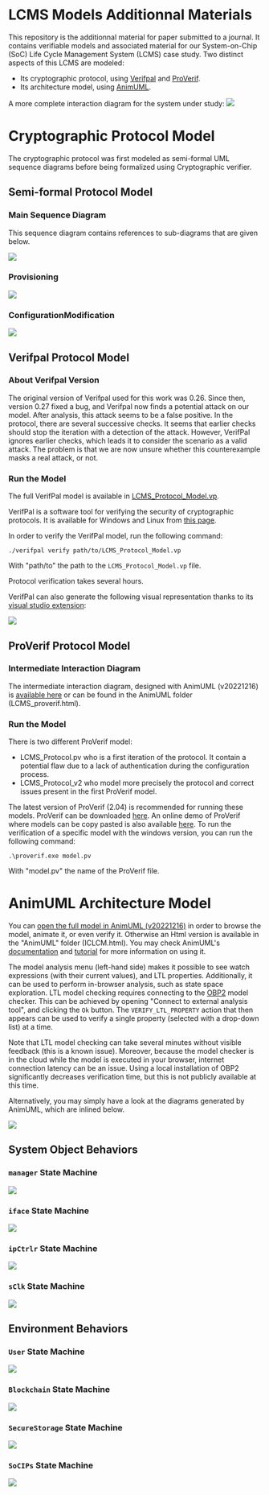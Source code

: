 # LCMS Models Additionnal Materials

This repository is the additionnal material for paper submitted to a journal.
It contains verifiable models and associated material for our System-on-Chip (SoC) Life Cycle Management System (LCMS) case study.
Two distinct aspects of this LCMS are modeled:
* Its cryptographic protocol, using [Verifpal](https://verifpal.com/) and [ProVerif](https://bblanche.gitlabpages.inria.fr/proverif/).
* Its architecture model, using [AnimUML](https://github.com/fjouault/AnimUML).

A more complete interaction diagram for the system under study:
![](/pUml/blackBox_pv.svg)

# Cryptographic Protocol Model

The cryptographic protocol was first modeled as semi-formal UML sequence diagrams before being formalized using Cryptographic verifier.

## Semi-formal Protocol Model

### Main Sequence Diagram

This sequence diagram contains references to sub-diagrams that are given below.

![](figures/Protocol/protocol.svg)

### Provisioning

![](figures/Protocol/provisioning.svg)

### ConfigurationModification

![](figures/Protocol/configuration.svg)


## Verifpal Protocol Model

### About Verifpal Version

The original version of Verifpal used for this work was 0.26. Since then, version 0.27 fixed a bug, and Verifpal now finds a potential attack on our model.
After analysis, this attack seems to be a false positive.
In the protocol, there are several successive checks. It seems that earlier checks should stop the iteration with a detection of the attack. However, VerifPal ignores earlier checks, which leads it to consider the scenario as a valid attack. 
The problem is that we are now unsure whether this counterexample masks a real attack, or not.

### Run the Model
The full VerifPal model is available in [LCMS_Protocol_Model.vp](LCMS_Protocol_Model.vp).

VerifPal is a software tool for verifying the security of cryptographic protocols.
It is available for Windows and Linux from [this page](https://verifpal.com/software/).

In order to verify the VerifPal model, run the following command:

```
./verifpal verify path/to/LCMS_Protocol_Model.vp
```
With "path/to" the path to the `LCMS_Protocol_Model.vp` file.

Protocol verification takes several hours.

VerifPal can also generate the following visual representation thanks to its [visual studio extension](https://marketplace.visualstudio.com/items?itemName=symbolicsoft.verifpal):

![](figures/Protocol/LCMS_protocolDiagram.png)

## ProVerif Protocol Model

### Intermediate Interaction Diagram

The intermediate interaction diagram, designed with AnimUML (v20221216) is [available here](https://animumlv20221216.kher.nl/AnimUML.html#{%22name%22:%22Imported_LCMS_proverif%22,%22objects%22:[{%22name%22:%22blockchain%22,%22class%22:%22Ledger%22,%22stateByName%22:{%22init%22:{%22type%22:%22Pseudostate%22,%22kind%22:%22initial%22},%22idle%22:{%22internalTransitions%22:{%22T1%22:{%22trigger%22:%22newBatch%22,%22effect%22:%22alice.batchInfoResp(true);%22},%22T2%22:{%22trigger%22:%22divideBatch%22,%22effect%22:%22alice.batchInfoResp(true);%22}}}},%22transitionByName%22:{%22init2idle_1%22:{}},%22operationByName%22:{%22newBatch%22:{%22parameters%22:[{%22name%22:%22batchRoot%22,%22type%22:%22Boolean%22}],%22private%22:false},%22getBatchInfo%22:{%22private%22:false},%22divideBatch%22:{%22parameters%22:[{%22name%22:%22newOwnershipProof%22,%22type%22:%22Boolean%22}],%22private%22:false}}},{%22name%22:%22manufacturer%22,%22class%22:%22Manufacturer%22,%22stateByName%22:{%22requestCheck%22:{%22kind%22:%22choice%22},%22init%22:{%22type%22:%22Pseudostate%22,%22kind%22:%22initial%22}},%22transitionByName%22:{%22init2provisioning_1%22:{},%22provisioning2deviceRegistration_1%22:{%22effect%22:%22soc.provisionChip()%22},%22deviceRegistration2waitRequest_1%22:{%22effect%22:%22blockchain.newBatch()%22},%22waitRequest2waitCertificateRequest_1%22:{%22trigger%22:%22requestOwnershipInfo%22,%22effect%22:%22alice.sendUidAndAccProof(true,true,true,true)%22},%22waitCertificateRequest2requestCheck_1%22:{%22trigger%22:%22sendNewBatch(salt,%20newBatchRoot,%20newBatchRootProof)%22},%22requestCheck2waitBcWrite_1%22:{%22guard%22:%22(salt%20&&%20newBatchRoot%20&&%20newBatchRootProof)%20==%20true%22,%22effect%22:%22blockchain.divideBatch()%22},%22waitBcWrite2done_1%22:{%22effect%22:%22alice.sendProof(true);%22},%22requestCheck2abort_1%22:{%22guard%22:%22else%22}},%22operationByName%22:{%22requestOwnershipInfo%22:{%22private%22:false},%22sendNewBatch%22:{%22parameters%22:[{%22name%22:%22salt%22,%22type%22:%22Boolean%22},{%22name%22:%22newBatchRoot%22,%22type%22:%22Boolean%22},{%22name%22:%22newBatchRootProof%22,%22type%22:%22Boolean%22}],%22private%22:false}}},{%22name%22:%22alice%22,%22class%22:%22Client%22,%22stateByName%22:{%22dataVerification%22:{%22kind%22:%22choice%22},%22checkOwner%22:{%22kind%22:%22choice%22},%22ownershipCertificateReception%22:{%22kind%22:%22choice%22},%22init%22:{%22type%22:%22Pseudostate%22,%22kind%22:%22initial%22}},%22transitionByName%22:{%22init2requestInfo_1%22:{},%22requestInfo2waitManInfo_1%22:{%22effect%22:%22manufacturer.requestOwnershipInfo();%22},%22waitManInfo2waitBatchInfoResp_1%22:{%22trigger%22:%22sendUidAndAccProof(arg0,%20arg1,%20arg2,%20arg3)%22,%22effect%22:%22batchRoot%20=%20arg0;%5CnproofUid0%20=%20arg1;%5CnpkSoc%20=%20arg2;%5CnpkMan%20=%20arg3;%22},%22waitBatchInfoResp2checkOwner_1%22:{%22trigger%22:%22batchInfoResp(OwnershipProof)%22},%22checkOwner2abort_1%22:{%22guard%22:%22else%22},%22checkOwner2waitSoCInfo_1%22:{%22guard%22:%22(pkMan%20&&%20OwnershipProof)%20==%20true%22,%22effect%22:%22soc.getScript();%22},%22waitSoCInfo2dataVerification_1%22:{%22trigger%22:%22scriptResp(signedUid)%22},%22dataVerification2abort_1%22:{%22guard%22:%22else%22},%22dataVerification2waitNotification_1%22:{%22guard%22:%22(signedUid%20&&%20batchRoot%20&&%20proofUid0%20&&%20pkSoc%20&&%20pkMan)%20==%20true%22,%22effect%22:%22manufacturer.sendNewBatch(true,true,true);%22},%22waitNotification2waitBcCertif_1%22:{%22trigger%22:%22sendProof(arg0)%22,%22effect%22:%22certificate%20=%20arg0;%22},%22waitBcCertif2ownershipCertificateReception_1%22:{%22trigger%22:%22batchInfoResp(newOwnershipProof)%22},%22ownershipCertificateReception2abort_1%22:{%22guard%22:%22else%22},%22ownershipCertificateReception2updateScriptToSoc_1%22:{%22guard%22:%22(newOwnershipProof%20&&%20certificate)%20==%20true%22,%22effect%22:%22soc.updateScript(true,%20true,%20true);%22},%22updateScriptToSoc2SoCConfigured_1%22:{%22effect%22:%22soc.configureSoc(true);%22}},%22operationByName%22:{%22batchInfoResp%22:{%22parameters%22:[{%22name%22:%22ownershipProof%22,%22type%22:%22Boolean%22}],%22private%22:false},%22scriptResp%22:{%22parameters%22:[{%22name%22:%22signUid%22,%22type%22:%22Boolean%22}],%22private%22:false},%22sendUidAndAccProof%22:{%22parameters%22:[{%22name%22:%22batchRoot%22,%22type%22:%22Boolean%22},{%22name%22:%22proofUid0%22,%22type%22:%22Boolean%22},{%22name%22:%22pkSoc%22,%22type%22:%22Boolean%22},{%22name%22:%22pkMan%22,%22type%22:%22Boolean%22}],%22private%22:false},%22sendProof%22:{%22parameters%22:[{%22name%22:%22certificate%22,%22type%22:%22Boolean%22}],%22private%22:false}}},{%22name%22:%22soc%22,%22class%22:%22IntegratedCircuit%22,%22stateByName%22:{%22ownershipCertificateReception%22:{%22kind%22:%22choice%22},%22configCheck%22:{%22kind%22:%22choice%22},%22init%22:{%22type%22:%22Pseudostate%22,%22kind%22:%22initial%22}},%22transitionByName%22:{%22init2waitingSecret_1%22:{},%22waitingSecret2waitingRequest_1%22:{%22trigger%22:%22provisionChip%22},%22waitingRequest2waitCertificate_1%22:{%22trigger%22:%22getScript%22,%22effect%22:%22alice.scriptResp(true)%22},%22waitCertificate2ownershipCertificateReception_1%22:{%22trigger%22:%22updateScript(newOwnershipProof,%20pkAlice,%20Hsalt)%22},%22ownershipCertificateReception2abort_1%22:{%22guard%22:%22else%22},%22ownershipCertificateReception2waitconfig_1%22:{%22guard%22:%22(newOwnershipProof%20&&%20pkAlice%20&&%20Hsalt)%20==%20true%22},%22waitconfig2configCheck_1%22:{%22trigger%22:%22configureSoc(signedConf)%22},%22configCheck2abort_1%22:{%22guard%22:%22else%22},%22configCheck2configured_1%22:{%22guard%22:%22signedConf%20==%20true%22}},%22operationByName%22:{%22provisionChip%22:{%22parameters%22:[{%22name%22:%22uid0%22,%22type%22:%22Boolean%22},{%22name%22:%22Hroot%22,%22type%22:%22Boolean%22}],%22private%22:false},%22getScript%22:{%22private%22:false},%22updateScript%22:{%22parameters%22:[{%22name%22:%22newOwnershipProof%22,%22type%22:%22Boolean%22},{%22name%22:%22pkAlice%22,%22type%22:%22Boolean%22},{%22name%22:%22Hsalt%22,%22type%22:%22Boolean%22}],%22private%22:false},%22configureSoc%22:{%22parameters%22:[{%22name%22:%22signedConf%22,%22type%22:%22Boolean%22}],%22private%22:false}}}],%22connectorByName%22:{%22C1%22:{%22ends%22:[%22manufacturer%22,%22alice%22],%22possibleMessages%22:{%22forward%22:[%22sendUidAndAccProof%22,%22sendProof%22],%22reverse%22:[%22requestOwnershipInfo%22,%22sendNewBatch%22]}},%22C2%22:{%22ends%22:[%22alice%22,%22soc%22],%22possibleMessages%22:{%22forward%22:[%22getScript%22,%22updateScript%22,%22configureSoc%22],%22reverse%22:[%22scriptResp%22]}},%22C3%22:{%22ends%22:[%22manufacturer%22,%22soc%22],%22possibleMessages%22:{%22forward%22:[%22provisionChip%22]}},%22C4%22:{%22ends%22:[%22alice%22,%22blockchain%22],%22possibleMessages%22:{%22reverse%22:[%22batchInfoResp%22]}},%22C5%22:{%22ends%22:[%22manufacturer%22,%22blockchain%22],%22possibleMessages%22:{%22forward%22:[%22newBatch%22,%22divideBatch%22]}}},%22interactions%22:{%22ConfigureBreakpoint%22:{%22title%22:null,%22lifelines%22:[%22alice%22,%22soc%22],%22events%22:[{%22arguments%22:[%22%2A%22],%22from%22:%22alice%22,%22to%22:%22soc%22,%22call%22:%22configureSoc%22,%22type%22:%22call%22},{%22type%22:%22accept%22,%22accept%22:0}]}},%22watchExpressions%22:{},%22LTLProperties%22:{},%22settings%22:{%22display%22:{%22hideLinks%22:false,%22hideClasses%22:false,%22hideOperations%22:false,%22hideMethods%22:false,%22showPorts%22:false,%22showEndNames%22:false,%22hideStateMachines%22:false,%22hideOuterSMBoxes%22:false,%22showExplicitSM%22:false,%22hideStates%22:false,%22showPseudostateInvariants%22:false,%22hideSets%22:false,%22showTransitions%22:false},%22semantics%22:{%22fireInitialTransitions%22:true,%22autoFireAfterChoice%22:true,%22autoReceiveDisabled%22:false,%22considerGuardsTrue%22:false,%22checkEvents%22:true,%22keepOneMessagePerTrigger%22:true,%22enableEventPools%22:true,%22matchFirst%22:true,%22symbolicValues%22:false,%22reactiveSystem%22:true},%22interface%22:{%22hideEmptyHistory%22:false,%22disableInteractionSelection%22:false,%22disableModelSelection%22:false,%22disableObjectSelection%22:false,%22disableDoc%22:false,%22disableSettings%22:false,%22disableHistorySettings%22:false,%22disableReset%22:false,%22disableSwitchDiagram%22:false,%22onlyInteraction%22:false,%22hideInteraction%22:false,%22disableExports%22:false,%22hideHistory%22:false,%22disableEdit%22:false,%22historyType%22:%22TCSVG%20sequence%22},%22tools%22:{}}}) or can be found in the AnimUML folder (LCMS_proverif.html).

### Run the Model

There is two different ProVerif model:
* LCMS_Protocol.pv who is a first iteration of the protocol. It contain a potential flaw due to a lack of authentication during the configuration process.
* LCMS_Protocol_v2 who model more precisely the protocol and correct issues present in the first ProVerif model.

The latest version of ProVerif (2.04) is recommended for running these models.
ProVerif can be downloaded [here](https://bblanche.gitlabpages.inria.fr/proverif/). An online demo of ProVerif where models can be copy pasted is also available [here](http://proverif20.paris.inria.fr/index.php).
 To run the verification of a specific model with the windows version, you can run the following command: 
```
.\proverif.exe model.pv
```

With "model.pv" the name of the ProVerif file.

# AnimUML Architecture Model

You can [open the full model in AnimUML (v20221216)](https://animumlv20221216.kher.nl/AnimUML.html#{%22name%22:%22Imported_ICLCM%22,%22objects%22:[{%22name%22:%22Blockchain%22,%22isActor%22:true,%22stateByName%22:{%22smartContract%22:{%22internalTransitions%22:{%22T1%22:{%22trigger%22:%22getBatchInfo()%22,%22effect%22:%22User.batchInfoResp();%22},%22T2%22:{%22trigger%22:%22divideBatch()%22,%22effect%22:%22User.divideResp();%22}}},%22init%22:{%22type%22:%22Pseudostate%22,%22kind%22:%22initial%22}},%22transitionByName%22:{%22init2smartContract_1%22:{%22source%22:%22init%22,%22target%22:%22smartContract%22}},%22operationByName%22:{%22getBatchInfo%22:{},%22divideBatch%22:{}}},{%22name%22:%22User%22,%22isActor%22:true,%22stateByName%22:{%22Actions%22:{%22internalTransitions%22:{%22T1%22:{%22guard%22:%22EP_IS_EMPTY(User)%20&&%20EP_IS_EMPTY(SecureStorage)%20&&%20EP_IS_EMPTY(SoCIPs)%22,%22effect%22:%22iface.setLcmOn();%22},%22T2%22:{%22guard%22:%22EP_IS_EMPTY(User)%20&&%20EP_IS_EMPTY(SecureStorage)%20&&%20EP_IS_EMPTY(SoCIPs)%22,%22effect%22:%22iface.setLcmOff();%22},%22T3%22:{%22guard%22:%22EP_IS_EMPTY(User)%20&&%20EP_IS_EMPTY(SecureStorage)%20&&%20EP_IS_EMPTY(SoCIPs)%22,%22effect%22:%22iface.powerOn();%22},%22T4%22:{%22guard%22:%22EP_IS_EMPTY(User)%20&&%20EP_IS_EMPTY(SecureStorage)%20&&%20EP_IS_EMPTY(SoCIPs)%22,%22effect%22:%22iface.powerOff();%22},%22T5%22:{%22guard%22:%22EP_IS_EMPTY(User)%20&&%20EP_IS_EMPTY(SecureStorage)%20&&%20EP_IS_EMPTY(SoCIPs)%22,%22effect%22:%22iface.updateScript(true);%22},%22T6%22:{%22guard%22:%22EP_IS_EMPTY(User)%20&&%20EP_IS_EMPTY(SecureStorage)%20&&%20EP_IS_EMPTY(SoCIPs)%22,%22effect%22:%22iface.updateScript(false);%22},%22T7%22:{%22guard%22:%22EP_IS_EMPTY(User)%20&&%20EP_IS_EMPTY(SecureStorage)%20&&%20EP_IS_EMPTY(SoCIPs)%22,%22effect%22:%22iface.getScript();%22},%22T8%22:{%22trigger%22:%22scriptResp()%22},%22T9%22:{%22guard%22:%22EP_IS_EMPTY(Blockchain)%20&&%20EP_IS_EMPTY(User)%20&&%20EP_IS_EMPTY(SecureStorage)%20&&%20EP_IS_EMPTY(SoCIPs)%22,%22effect%22:%22Blockchain.getBatchInfo();%22},%22T10%22:{%22guard%22:%22EP_IS_EMPTY(Blockchain)%20&&%20EP_IS_EMPTY(User)%20&&%20EP_IS_EMPTY(SecureStorage)%20&&%20EP_IS_EMPTY(SoCIPs)%22,%22effect%22:%22Blockchain.divideBatch();%22},%22T11%22:{%22trigger%22:%22batchInfoResp()%22},%22T12%22:{%22trigger%22:%22divideResp()%22}}},%22init%22:{%22type%22:%22Pseudostate%22,%22kind%22:%22initial%22}},%22transitionByName%22:{%22init2Actions_1%22:{%22source%22:%22init%22,%22target%22:%22Actions%22}},%22operationByName%22:{%22scriptResp%22:{},%22divideResp%22:{},%22batchInfoResp%22:{}}},{%22name%22:%22iface%22,%22class%22:%22ChipInterface%22,%22stateByName%22:{%22icInterface%22:{%22stateByName%22:{%22choiceUpdate%22:{%22kind%22:%22choice%22},%22pOnLcmOn%22:{%22internalTransitions%22:{%22T1%22:{%22trigger%22:%22setLcmOn()%22},%22T2%22:{%22trigger%22:%22setLcmOff()%22},%22T3%22:{%22trigger%22:%22powerOn()%22}}},%22pOnLcmOff%22:{%22internalTransitions%22:{%22T1%22:{%22trigger%22:%22updateScript(_)%22},%22T2%22:{%22trigger%22:%22getScript()%22},%22T3%22:{%22trigger%22:%22setLcmOn()%22},%22T4%22:{%22trigger%22:%22setLcmOff()%22},%22T5%22:{%22trigger%22:%22powerOn()%22}}},%22pOffLcmOff%22:{%22internalTransitions%22:{%22T1%22:{%22trigger%22:%22updateScript(_)%22},%22T2%22:{%22trigger%22:%22getScript()%22},%22T3%22:{%22trigger%22:%22powerOff()%22},%22T4%22:{%22trigger%22:%22setLcmOff()%22}}},%22pOffLcmOn%22:{%22internalTransitions%22:{%22T1%22:{%22trigger%22:%22updateScript(_)%22},%22T2%22:{%22trigger%22:%22getScript()%22},%22T3%22:{%22trigger%22:%22powerOff()%22},%22T4%22:{%22trigger%22:%22setLcmOn()%22}}},%22init%22:{%22type%22:%22Pseudostate%22,%22kind%22:%22initial%22}},%22transitionByName%22:{%22init2pOffLcmOff_1%22:{%22source%22:%22init%22,%22target%22:%22pOffLcmOff%22},%22pOffLcmOff2pOnLcmOff_1%22:{%22source%22:%22pOffLcmOff%22,%22target%22:%22pOnLcmOff%22,%22trigger%22:%22powerOn()%22,%22effect%22:%22manager.powerOn(false);%22},%22pOnLcmOff2pOffLcmOff_1%22:{%22source%22:%22pOnLcmOff%22,%22target%22:%22pOffLcmOff%22,%22trigger%22:%22powerOff()%22,%22effect%22:%22manager.powerOff();%22},%22pOffLcmOff2pOffLcmOn_1%22:{%22source%22:%22pOffLcmOff%22,%22target%22:%22pOffLcmOn%22,%22trigger%22:%22setLcmOn()%22},%22pOffLcmOn2pOffLcmOff_1%22:{%22source%22:%22pOffLcmOn%22,%22target%22:%22pOffLcmOff%22,%22trigger%22:%22setLcmOff()%22},%22pOffLcmOn2pOnLcmOn_1%22:{%22source%22:%22pOffLcmOn%22,%22target%22:%22pOnLcmOn%22,%22trigger%22:%22powerOn()%22,%22effect%22:%22manager.powerOn(true);%22},%22pOnLcmOn2pOffLcmOn_1%22:{%22source%22:%22pOnLcmOn%22,%22target%22:%22pOffLcmOn%22,%22trigger%22:%22powerOff()%22,%22effect%22:%22manager.powerOff();%22},%22pOnLcmOn2waitingScriptResp_1%22:{%22source%22:%22pOnLcmOn%22,%22target%22:%22waitingScriptResp%22,%22trigger%22:%22getScript()%22,%22effect%22:%22manager.getScript();%22},%22waitingScriptResp2pOnLcmOn_1%22:{%22source%22:%22waitingScriptResp%22,%22target%22:%22pOnLcmOn%22,%22trigger%22:%22scriptResp()%22,%22effect%22:%22User.scriptResp();%22},%22pOnLcmOn2choiceUpdate_1%22:{%22source%22:%22pOnLcmOn%22,%22target%22:%22choiceUpdate%22,%22trigger%22:%22updateScript(success)%22},%22choiceUpdate2waitingScriptUpdate_1%22:{%22source%22:%22choiceUpdate%22,%22target%22:%22waitingScriptUpdate%22,%22guard%22:%22success%20==%20true%22,%22effect%22:%22manager.updateScript(true);%22},%22choiceUpdate2waitingScriptUpdate_2%22:{%22source%22:%22choiceUpdate%22,%22target%22:%22waitingScriptUpdate%22,%22guard%22:%22else%22,%22effect%22:%22manager.updateScript(false);%22},%22waitingScriptUpdate2pOnLcmOn_1%22:{%22source%22:%22waitingScriptUpdate%22,%22target%22:%22pOnLcmOn%22,%22trigger%22:%22scriptResp()%22,%22effect%22:%22User.scriptResp();%22}}},%22init%22:{%22type%22:%22Pseudostate%22,%22kind%22:%22initial%22}},%22transitionByName%22:{%22init2icInterface_1%22:{%22source%22:%22init%22,%22target%22:%22icInterface%22}},%22operationByName%22:{%22powerOn%22:{},%22powerOff%22:{},%22setLcmOn%22:{},%22setLcmOff%22:{},%22getScript%22:{},%22scriptResp%22:{},%22updateScript%22:{%22parameters%22:[{%22name%22:%22isValid%22,%22type%22:%22Boolean%22}]}}},{%22name%22:%22manager%22,%22class%22:%22ChipLifeCycleManager%22,%22stateByName%22:{%22bootChoice%22:{%22kind%22:%22choice%22},%22normalMode%22:{%22stateByName%22:{%22init%22:{%22type%22:%22Pseudostate%22,%22kind%22:%22initial%22}},%22transitionByName%22:{%22init2nmWaiting_1%22:{%22source%22:%22init%22,%22target%22:%22nmWaiting%22,%22effect%22:%22ipCtrlr.powerOn();%22},%22nmWaiting2nmWorking_1%22:{%22source%22:%22nmWaiting%22,%22target%22:%22nmWorking%22,%22trigger%22:%22ipConfigured()%22},%22nmWorking2waitingScript_1%22:{%22source%22:%22nmWorking%22,%22target%22:%22waitingScript%22,%22trigger%22:%22wakeUp()%22,%22effect%22:%22SecureStorage.getScript();%22},%22waitingScript2updatingConfig_1%22:{%22source%22:%22waitingScript%22,%22target%22:%22updatingConfig%22,%22trigger%22:%22scriptResp()%22,%22effect%22:%22SecureStorage.setConfig();%22},%22updatingConfig2waitingConfigration_1%22:{%22source%22:%22updatingConfig%22,%22target%22:%22waitingConfigration%22,%22trigger%22:%22writeAck()%22,%22effect%22:%22ipCtrlr.updateConfig();%22},%22waitingConfigration2nmWorking_1%22:{%22source%22:%22waitingConfigration%22,%22target%22:%22nmWorking%22,%22trigger%22:%22ipConfigured()%22,%22effect%22:%22sClk.stopAlarm();%5CnIT%20=%20false;%22}}},%22clcmMode%22:{%22stateByName%22:{%22choice1%22:{%22kind%22:%22choice%22},%22executingScript%22:{%22internalTransitions%22:{%22T1%22:{%22guard%22:%22IT%20!=%20true%22,%22effect%22:%22sClk.setAlarm();%5CnIT%20=%20true;%22}}},%22init%22:{%22type%22:%22Pseudostate%22,%22kind%22:%22initial%22}},%22transitionByName%22:{%22init2clcmWaiting_1%22:{%22source%22:%22init%22,%22target%22:%22clcmWaiting%22,%22effect%22:%22valid%20=%20false;%22},%22clcmWaiting2clcmWaitingScript2_1%22:{%22source%22:%22clcmWaiting%22,%22target%22:%22clcmWaitingScript2%22,%22trigger%22:%22getScript()%22,%22effect%22:%22SecureStorage.getScript();%22},%22clcmWaitingScript22clcmWaiting_1%22:{%22source%22:%22clcmWaitingScript2%22,%22target%22:%22clcmWaiting%22,%22trigger%22:%22scriptResp()%22,%22effect%22:%22iface.scriptResp();%22},%22clcmWaiting2clcmWaitingScript_1%22:{%22source%22:%22clcmWaiting%22,%22target%22:%22clcmWaitingScript%22,%22trigger%22:%22updateScript(_valid)%22,%22effect%22:%22SecureStorage.getScript();%5Cnvalid=_valid;%22},%22clcmWaitingScript2choice1_1%22:{%22source%22:%22clcmWaitingScript%22,%22target%22:%22choice1%22,%22trigger%22:%22scriptResp()%22},%22choice12clcmWaiting_1%22:{%22source%22:%22choice1%22,%22target%22:%22clcmWaiting%22,%22guard%22:%22else%22,%22effect%22:%22scriptResp();%22},%22choice12executingScript_1%22:{%22source%22:%22choice1%22,%22target%22:%22executingScript%22,%22guard%22:%22valid%20==%20true%22,%22effect%22:%22SecureStorage.setScript(true);%5Cnvalid=false;%22},%22executingScript2waitingConfigWrite_1%22:{%22source%22:%22executingScript%22,%22target%22:%22waitingConfigWrite%22,%22trigger%22:%22writeAck()%22,%22effect%22:%22iface.scriptResp();%5CnSecureStorage.setConfig();%22},%22waitingConfigWrite2clcmWaiting_1%22:{%22source%22:%22waitingConfigWrite%22,%22target%22:%22clcmWaiting%22,%22trigger%22:%22writeAck()%22}}},%22init%22:{%22type%22:%22Pseudostate%22,%22kind%22:%22initial%22}},%22transitionByName%22:{%22init2lcmsWaitingPowerOn_1%22:{%22source%22:%22init%22,%22target%22:%22lcmsWaitingPowerOn%22},%22lcmsWaitingPowerOn2bootChoice_1%22:{%22source%22:%22lcmsWaitingPowerOn%22,%22target%22:%22bootChoice%22,%22trigger%22:%22powerOn(lcmPin)%22},%22bootChoice2clcmMode_1%22:{%22source%22:%22bootChoice%22,%22target%22:%22clcmMode%22,%22guard%22:%22lcmPin%20==%20true%22},%22bootChoice2normalMode_1%22:{%22source%22:%22bootChoice%22,%22target%22:%22normalMode%22,%22guard%22:%22else%22},%22normalMode2lcmsWaitingPowerOn_1%22:{%22source%22:%22normalMode%22,%22target%22:%22lcmsWaitingPowerOn%22,%22trigger%22:%22powerOff()%22,%22effect%22:%22ipCtrlr.powerOff();%22},%22clcmMode2lcmsWaitingPowerOn_1%22:{%22source%22:%22clcmMode%22,%22target%22:%22lcmsWaitingPowerOn%22,%22trigger%22:%22powerOff()%22}},%22operationByName%22:{%22powerOn%22:{%22parameters%22:[{%22name%22:%22lcmPin%22,%22type%22:%22Boolean%22}]},%22powerOff%22:{},%22updateScript%22:{%22parameters%22:[{%22name%22:%22isValid%22,%22type%22:%22Boolean%22}]},%22wakeUp%22:{},%22ipConfigured%22:{},%22getScript%22:{},%22scriptResp%22:{},%22writeAck%22:{}}},{%22name%22:%22ipCtrlr%22,%22class%22:%22IPActivationController%22,%22stateByName%22:{%22powerOn%22:{%22stateByName%22:{%22init%22:{%22type%22:%22Pseudostate%22,%22kind%22:%22initial%22}},%22transitionByName%22:{%22init2settingConfig_1%22:{%22source%22:%22init%22,%22target%22:%22settingConfig%22,%22effect%22:%22SecureStorage.getConfig();%22},%22settingConfig2waitingUpdate_1%22:{%22source%22:%22settingConfig%22,%22target%22:%22waitingUpdate%22,%22trigger%22:%22configResp()%22,%22effect%22:%22SoCIPs.setIPs();%5Cnmanager.ipConfigured();%22},%22waitingUpdate2settingConfig_1%22:{%22source%22:%22waitingUpdate%22,%22target%22:%22settingConfig%22,%22trigger%22:%22updateConfig()%22,%22effect%22:%22SecureStorage.getConfig();%22}}},%22init%22:{%22type%22:%22Pseudostate%22,%22kind%22:%22initial%22}},%22transitionByName%22:{%22init2powerOff_1%22:{%22source%22:%22init%22,%22target%22:%22powerOff%22},%22powerOff2powerOn_1%22:{%22source%22:%22powerOff%22,%22target%22:%22powerOn%22,%22trigger%22:%22powerOn()%22},%22powerOn2powerOff_1%22:{%22source%22:%22powerOn%22,%22target%22:%22powerOff%22,%22trigger%22:%22powerOff()%22}},%22operationByName%22:{%22powerOn%22:{},%22powerOff%22:{},%22updateConfig%22:{},%22configResp%22:{},%22IPsAreSet%22:{}}},{%22name%22:%22SecureStorage%22,%22isActor%22:true,%22stateByName%22:{%22memAccess%22:{%22internalTransitions%22:{%22T1%22:{%22trigger%22:%22getScript()%22,%22effect%22:%22manager.scriptResp();%22},%22T2%22:{%22trigger%22:%22getConfig()%22,%22effect%22:%22ipCtrlr.configResp();%22},%22T3%22:{%22trigger%22:%22setScript(none)%22,%22effect%22:%22manager.writeAck();%22},%22T4%22:{%22trigger%22:%22setConfig()%22,%22effect%22:%22manager.writeAck();%22}}},%22init%22:{%22type%22:%22Pseudostate%22,%22kind%22:%22initial%22}},%22transitionByName%22:{%22init2memAccess_1%22:{%22source%22:%22init%22,%22target%22:%22memAccess%22}},%22operationByName%22:{%22getScript%22:{},%22scriptResp%22:{},%22setScript%22:{%22parameters%22:[{%22name%22:%22isValid%22,%22type%22:%22Boolean%22}]},%22getConfig%22:{},%22setConfig%22:{}}},{%22name%22:%22sClk%22,%22class%22:%22SecureTimingSystem%22,%22stateByName%22:{%22init%22:{%22type%22:%22Pseudostate%22,%22kind%22:%22initial%22}},%22transitionByName%22:{%22init2stsWaiting_1%22:{%22source%22:%22init%22,%22target%22:%22stsWaiting%22},%22stsWaiting2stsCounting_1%22:{%22source%22:%22stsWaiting%22,%22target%22:%22stsCounting%22,%22trigger%22:%22setAlarm()%22},%22stsCounting2stsWakeUp_1%22:{%22source%22:%22stsCounting%22,%22target%22:%22stsWakeUp%22,%22trigger%22:%22after(10day)%22,%22effect%22:%22manager.wakeUp();%22},%22stsWakeUp2stsWaiting_1%22:{%22source%22:%22stsWakeUp%22,%22target%22:%22stsWaiting%22,%22trigger%22:%22stopAlarm()%22}},%22operationByName%22:{%22setAlarm%22:{},%22stopAlarm%22:{}}},{%22name%22:%22SoCIPs%22,%22isActor%22:true,%22stateByName%22:{%22waitingConfig%22:{%22internalTransitions%22:{%22T1%22:{%22trigger%22:%22setIPs()%22}}},%22init%22:{%22type%22:%22Pseudostate%22,%22kind%22:%22initial%22}},%22transitionByName%22:{%22init2waitingConfig_1%22:{%22source%22:%22init%22,%22target%22:%22waitingConfig%22}},%22operationByName%22:{%22setIPs%22:{}}}],%22connectorByName%22:{%22users2ledger%22:{%22ends%22:[%22User%22,%22Blockchain%22],%22endNames%22:[%22user%22,%22ledger%22],%22possibleMessages%22:{%22forward%22:[%22getBatchInfo%22,%22divideBatch%22],%22reverse%22:[%22batchInfoResp%22,%22divideResp%22]}},%22users2ci%22:{%22ends%22:[%22User%22,%22iface%22],%22endNames%22:[%22user%22,%22ci%22],%22possibleMessages%22:{%22forward%22:[%22updateScript%22,%22getScript%22,%22powerOn%22,%22powerOff%22,%22setLcmOn%22,%22setLcmOff%22],%22reverse%22:[%22scriptResp%22]}},%22ci2clcm%22:{%22ends%22:[%22iface%22,%22manager%22],%22endNames%22:[%22ci%22,%22clcm%22],%22possibleMessages%22:{%22forward%22:[%22updateScript%22,%22getScript%22,%22powerOn%22,%22powerOff%22],%22reverse%22:[%22scriptResp%22]}},%22clcm2sstr%22:{%22ends%22:[%22manager%22,%22SecureStorage%22],%22endNames%22:[%22sstr%22,%22clcm%22],%22possibleMessages%22:{%22forward%22:[%22getScript%22,%22setScript%22,%22setConfig%22],%22reverse%22:[%22scriptResp%22,%22writeAck%22]}},%22sts2clcm%22:{%22ends%22:[%22sClk%22,%22manager%22],%22endNames%22:[%22sts%22,%22clcm%22],%22possibleMessages%22:{%22forward%22:[%22wakeUp%22],%22reverse%22:[%22setAlarm%22,%22stopAlarm%22]}},%22ipac2sstr%22:{%22ends%22:[%22ipCtrlr%22,%22SecureStorage%22],%22endNames%22:[%22ipac%22,%22sstr%22],%22possibleMessages%22:{%22forward%22:[%22getConfig%22],%22reverse%22:[%22configResp%22]}},%22clcm2ipac%22:{%22ends%22:[%22manager%22,%22ipCtrlr%22],%22endNames%22:[%22clcm%22,%22ipac%22],%22possibleMessages%22:{%22forward%22:[%22updateConfig%22,%22powerOn%22,%22powerOff%22],%22reverse%22:[%22ipConfigured%22]}},%22ipac2socip%22:{%22ends%22:[%22ipCtrlr%22,%22SoCIPs%22],%22endNames%22:[%22ipac%22,%22socip%22],%22possibleMessages%22:{%22forward%22:[%22setIPs%22]}}},%22watchExpressions%22:{%22ifaceHasPowerOff%22:%22EP_CONTAINS(iface,%20powerOff)%22,%22clcmOff%22:%22IS_IN_STATE(manager,manager.lcmsWaitingPowerOn)%22,%22ipacOff%22:%22IS_IN_STATE(ipCtrlr,ipCtrlr.powerOff)%22,%22chipIsShutdown%22:%22IS_IN_STATE(manager,manager.lcmsWaitingPowerOn)%20&&%20IS_IN_STATE(ipCtrlr,ipCtrlr.powerOff)%22,%22ifaceHasScriptMessage%22:%22EP_CONTAINS(iface,%20updateScript)%20||%20EP_CONTAINS(iface,%20getScript)%22,%22userHasScriptResp%22:%22EP_CONTAINS(User,%20scriptResp)%22,%22ifaceIsInStatePOnLcmOn%22:%22IS_IN_STATE(iface,%20iface.icInterface.pOnLcmOn)%22,%22sstrHasSetScript%22:%22EP_CONTAINS(SecureStorage,%20setScript)%22,%22sstrHasSetConfig%22:%22EP_CONTAINS(SecureStorage,%20setConfig)%22,%22memoryWrite%22:%22EP_CONTAINS(SecureStorage,%20setScript)%20||%20EP_CONTAINS(SecureStorage,%20setConfig)%22,%22managerHasValidUpdate%22:%22IS_IN_STATE(manager,manager.clcmMode.executingScript)%22,%22IPsHasSetIP%22:%22EP_CONTAINS(SoCIPs,%20setIPs)%22},%22LTLProperties%22:{%22sanityCheck1%22:%22[](ifaceHasPowerOff%20-%3E%20%3C%3EchipIsShutdown)%22,%22liveness1_P4%22:%22[]([]ifaceIsInStatePOnLcmOn%20-%3E%20[](ifaceHasScriptMessage%20-%3E%20%3C%3E(userHasScriptResp%20||%20ifaceHasPowerOff)))%22,%22notDeadlock%22:%22[]%20!|deadlock|%22,%22liveness_P5%22:%22[](managerHasValidUpdate%20-%3E%20%3C%3E(memoryWrite%20||%20ifaceHasPowerOff))%22,%22safety1_P5%22:%22!memoryWrite%20W%20managerHasValidUpdate%22,%22safety2_P6%22:%22[](%3C%3EIPsHasSetIP%20-%3E%20(sstrHasSetScript%20-%3E%20(!IPsHasSetIP%20U%20(sstrHasSetConfig%20&&%20!IPsHasSetIP)))%20U%20IPsHasSetIP)%22},%22settings%22:{%22display%22:{%22hideLinks%22:false,%22hideClasses%22:false,%22hideOperations%22:false,%22hideMethods%22:false,%22showPorts%22:false,%22showEndNames%22:false,%22hideStateMachines%22:false,%22hideOuterSMBoxes%22:false,%22showExplicitSM%22:false,%22hideStates%22:false,%22showPseudostateInvariants%22:false,%22hideSets%22:false,%22showTransitions%22:false},%22semantics%22:{%22fireInitialTransitions%22:true,%22autoFireAfterChoice%22:true,%22autoReceiveDisabled%22:false,%22considerGuardsTrue%22:false,%22checkEvents%22:true,%22keepOneMessagePerTrigger%22:true,%22enableEventPools%22:true,%22matchFirst%22:true,%22symbolicValues%22:false,%22reactiveSystem%22:true},%22interface%22:{%22hideEmptyHistory%22:false,%22disableInteractionSelection%22:false,%22disableModelSelection%22:false,%22disableObjectSelection%22:false,%22disableDoc%22:false,%22disableSettings%22:false,%22disableHistorySettings%22:false,%22disableReset%22:false,%22disableSwitchDiagram%22:false,%22onlyInteraction%22:false,%22hideInteraction%22:false,%22disableExports%22:false,%22hideHistory%22:false,%22disableEdit%22:false,%22historyType%22:%22TCSVG%20sequence%22},%22tools%22:{}}})
in order to browse the model, animate it, or even verify it.
Otherwise an Html version is available in the "AnimUML" folder (ICLCM.html).
You may check AnimUML's [documentation](https://animumlv20221216.kher.nl/doc/doc.html) and [tutorial](https://animumlv20221216.kher.nl/doc/tutorial.html) for more information on using it.

The model analysis menu (left-hand side) makes it possible to see watch expressions (with their current values), and LTL properties.
Additionally, it can be used to perform in-browser analysis, such as state space exploration.
LTL model checking requires connecting to the [OBP2](http://www.obpcdl.org/) model checker.
This can be achieved by opening "Connect to external analysis tool", and clicking the `Ok` button.
The `VERIFY_LTL_PROPERTY` action that then appears can be used to verify a single property (selected with a drop-down list) at a time.

Note that LTL model checking can take several minutes without visible feedback (this is a known issue).
Moreover, because the model checker is in the cloud while the model is executed in your browser, internet connection latency can be an issue.
Using a local installation of OBP2 significantly decreases verification time, but this is not publicly available at this time.

Alternatively, you may simply have a look at the diagrams generated by AnimUML, which are inlined below.

![](figures/UML/IC_LCM-context.svg)

## System Object Behaviors

### `manager` State Machine

![](figures/UML/IC_LCM-manager-SM.svg)

### `iface` State Machine

![](figures/UML/IC_LCM-iface-SM.svg)

### `ipCtrlr` State Machine

![](figures/UML/IC_LCM-ipCtrlr-SM.svg)

### `sClk` State Machine

![](figures/UML/IC_LCM-sClk-SM.svg)

## Environment Behaviors

### `User` State Machine

![](figures/UML/IC_LCM-User-SM.svg)

### `Blockchain` State Machine

![](figures/UML/IC_LCM-Blockchain-SM.svg)

### `SecureStorage` State Machine

![](figures/UML/IC_LCM-SecureStorage-SM.svg)

### `SoCIPs` State Machine

![](figures/UML/IC_LCM-SoCIPs-SM.svg)
